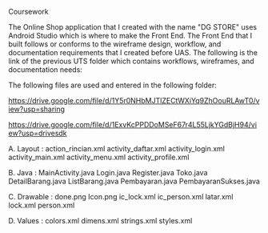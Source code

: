 Coursework

The Online Shop application that I created with the name "DG STORE" uses Android Studio which is where to make the Front End. The Front End that I built follows or conforms to the wireframe design, workflow, and documentation requirements that I created before UAS. The following is the link of the previous UTS folder which contains workflows, wireframes, and documentation needs:

The following files are used and entered in the following folder:

https://drive.google.com/file/d/1Y5r0NHbMJTlZECtWXiYq9ZhOouRLAwT0/view?usp=sharing

https://drive.google.com/file/d/1ExvKcPPDDoMSeF67r4L55LjkYGdBjH94/view?usp=drivesdk

A. Layout :
  action_rincian.xml
  activity_daftar.xml
  activity_login.xml
  activity_main.xml
  activity_menu.xml
  activity_profile.xml
  
B. Java :
  MainActivity.java
  Login.java
  Register.java
  Toko.java
  DetailBarang.java
  ListBarang.java
  Pembayaran.java
  PembayaranSukses.java
  
C. Drawable :
  done.png
  Icon.png
  ic_lock.xml
  ic_person.xml
  latar.xml
  lock.xml
  person.xml
  
D. Values :
  colors.xml
  dimens.xml
  strings.xml
  styles.xml
